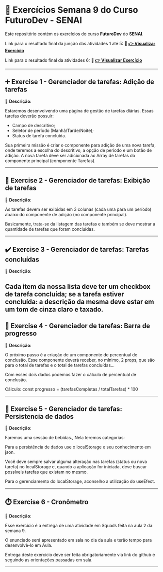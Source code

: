 # 🚀 Exercícios Semana 9 do Curso **FuturoDev** - SENAI

Este repositório contém os exercícios do curso **FuturoDev** do **SENAI**.

Link para o resultado final da junção das atividades 1 até 5:
🔗 **[👉 Visualizar Exercício](https://m1s09-1to5.vercel.app/)** 

Link para o resultado final da atividades 6:
🔗 **[👉 Visualizar Exercício](https://m1s09-6.vercel.app/)** 

---

## ➕ **Exercise 1 - Gerenciador de tarefas: Adição de tarefas**
📌 **Descrição:**  

Estaremos desenvolvendo uma página de gestão de tarefas diárias. Essas tarefas deverão possuir:

- Campo de descritivo;
- Seletor de período (Manhã/Tarde/Noite);
- Status de tarefa concluída.

Sua primeira missão é criar o componente para adição de uma nova tarefa, onde teremos a escolha do descritivo, a opção de período e um botão de adição. A nova tarefa deve ser adicionada ao Array de tarefas do componente principal (componente Tarefas).

---

## 📝 **Exercise 2 - Gerenciador de tarefas: Exibição de tarefas**
📌 **Descrição:**  

As tarefas devem ser exibidas em 3 colunas (cada uma para um período) abaixo do componente de adição (no componente principal).

Basicamente, trata-se da listagem das tarefas e também se deve mostrar a quantidade de tarefas que foram concluídas.

---

## ✔️ **Exercise 3 - Gerenciador de tarefas: Tarefas concluídas**
📌 **Descrição:**  

Cada item da nossa lista deve ter um checkbox de tarefa concluída; se a tarefa estiver concluída: a descrição da mesma deve estar em um tom de cinza claro e taxado.
---

## 🔋 **Exercise 4 - Gerenciador de tarefas: Barra de progresso**
📌 **Descrição:**  

O próximo passo é a criação de um componente de percentual de conclusão. Esse componente deverá receber, no mínimo, 2 props, que são para o total de tarefas e o total de tarefas concluídas...

Com esses dois dados podemos fazer o cálculo de percentual de conclusão.

Cálculo: const progresso = (tarefasCompletas / totalTarefas) * 100

---

## 🎲 **Exercise 5 - Gerenciador de tarefas: Persistencia de dados**
📌 **Descrição:**  

Faremos uma sessão de bebidas., Nela teremos categorias:

Para a persistência de dados use o localStorage e seu conhecimento em json.

Você deve sempre salvar alguma alteração nas tarefas (status ou nova tarefa) no localStorage e, quando a aplicação for iniciada, deve buscar possíveis tarefas que existam no mesmo.

Para o gerenciamento do localStorage, aconselho a utilização do useEfect.

---

## ⏱️ **Exercise 6 - Cronômetro**
📌 **Descrição:**  

Esse exercício é a entrega de uma atividade em Squads feita na  aula 2 da semana 9.

O enunciado será apresentado em sala no dia da aula e terão tempo para desenvolvê-lo em Aula.

Entrega deste exercício deve ser feita obrigatoriamente via link do github e seguindo as orientações passadas em sala.

---
